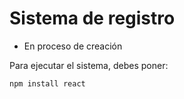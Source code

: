 <h1> Sistema de registro </h1>

- En proceso de creación

Para ejecutar el sistema, debes poner: 

```npm install react```
